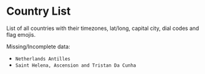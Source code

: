 # Country List

List of all countries with their timezones, lat/long, capital city, dial codes and flag emojis.

Missing/Incomplete data:

- `Netherlands Antilles`
- `Saint Helena, Ascension and Tristan Da Cunha`
